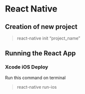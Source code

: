 # React Native


## Creation of new project


> react-native init “project_name”


## Running the React App

### Xcode iOS Deploy
Run this command on terminal

> react-native run-ios